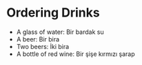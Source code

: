 
# Ordering Drinks

- A glass of water: Bir bardak su
- A beer: Bir bira
- Two beers: İki bira
- A bottle of red wine: Bir şişe kırmızı şarap
